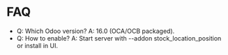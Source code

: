 # FAQ

- Q: Which Odoo version? A: 16.0 (OCA/OCB packaged).
- Q: How to enable? A: Start server with --addon stock_location_position or install in UI.
